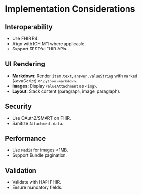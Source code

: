 # Implementation Considerations

## Interoperability
- Use FHIR R4.
- Align with ICH M11 where applicable.
- Support RESTful FHIR APIs.

## UI Rendering
- **Markdown**: Render `item.text`, `answer.valueString` with `marked` (JavaScript) or `python-markdown`.
- **Images**: Display `valueAttachment` as `<img>`.
- **Layout**: Stack content (paragraph, image, paragraph).

## Security
- Use OAuth2/SMART on FHIR.
- Sanitize `Attachment.data`.

## Performance
- Use `Media` for images >1MB.
- Support Bundle pagination.

## Validation
- Validate with HAPI FHIR.
- Ensure mandatory fields.